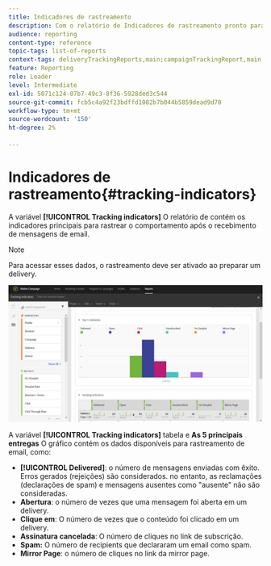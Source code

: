 ```yaml
---
title: Indicadores de rastreamento
description: Com o relatório de Indicadores de rastreamento pronto para uso, saiba mais sobre o comportamento dos clientes quando eles recebem mensagens de email.
audience: reporting
content-type: reference
topic-tags: list-of-reports
context-tags: deliveryTrackingReports,main;campaignTrackingReport,main;programTrackingReport,main
feature: Reporting
role: Leader
level: Intermediate
exl-id: 5071c124-07b7-49c3-8f36-5928ded3c544
source-git-commit: fcb5c4a92f23bdffd1082b7b044b5859dead9d70
workflow-type: tm+mt
source-wordcount: '150'
ht-degree: 2%

---
```


# Indicadores de rastreamento{#tracking-indicators}

A variável **[!UICONTROL Tracking indicators]** O relatório de contém os indicadores principais para rastrear o comportamento após o recebimento de mensagens de email.

>[!NOTE]
>
>Para acessar esses dados, o rastreamento deve ser ativado ao preparar um delivery.

![](assets/delivery_reports_2.png)

A variável **[!UICONTROL Tracking indicators]** tabela e **As 5 principais entregas** O gráfico contém os dados disponíveis para rastreamento de email, como:

* **[!UICONTROL Delivered]**: o número de mensagens enviadas com êxito. Erros gerados (rejeições) são considerados. no entanto, as reclamações (declarações de spam) e mensagens ausentes como &quot;ausente&quot; não são consideradas.
* **Abertura**: o número de vezes que uma mensagem foi aberta em um delivery.
* **Clique em**: O número de vezes que o conteúdo foi clicado em um delivery.
* **Assinatura cancelada**: O número de cliques no link de subscrição.
* **Spam:** O número de recipients que declararam um email como spam.
* **Mirror Page**: o número de cliques no link da mirror page.
